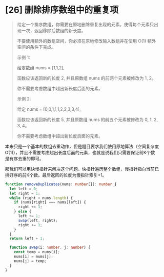 # [26] 删除排序数组中的重复项

>给定一个排序数组，你需要在原地删除重复出现的元素，使得每个元素只出现一次，返回移除后数组的新长度。
>
>不要使用额外的数组空间，你必须在原地修改输入数组并在使用 O(1) 额外空间的条件下完成。
>
> 示例 1:
>
> 给定数组 nums = [1,1,2],
>
> 函数应该返回新的长度 2, 并且原数组 nums 的前两个元素被修改为 1, 2。
>
> 你不需要考虑数组中超出新长度后面的元素。
>
> 示例 2:
>
> 给定 nums = [0,0,1,1,1,2,2,3,3,4],
>
> 函数应该返回新的长度 5, 并且原数组 nums 的前五个元素被修改为 0, 1, 2, 3, 4。
>
> 你不需要考虑数组中超出新长度后面的元素。

本来只是一个基本的数组去重动作，但是题目要求我们使用原地算法（空间复杂度O(1)），并且不需要考虑超出长度后面的元素，也就是说我们只需要保证前K个数是有序去重的即可。

那我们可以用快慢指针来解决这个问题。快指针遍历整个数组，慢指针指向当前已排好序的前K个数。最后返回的长度为慢指针索引+1。

```ts
function removeDuplicates(nums: number[]): number {
  let left = 0;
  let right = 1;
  while (right < nums.length) {
    if (nums[right] === nums[left]) {
      right += 1;
    } else {
      left += 1;
      swap(left, right);
      right += 1;
    }
  }
  return left + 1;

  function swap(i: number, j: number) {
    const temp = nums[i];
    nums[i] = nums[j];
    nums[j] = temp;
  }
}
```
